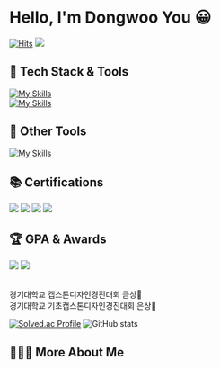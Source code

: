 # Hello, I'm Dongwoo You 😀

<div>

[![Hits](https://hits.seeyoufarm.com/api/count/incr/badge.svg?url=https%3A%2F%2Fgithub.com%2Ffbehddn&count_bg=%23575B54&title_bg=%23020202&icon=github.svg&icon_color=%23E7E7E7&title=hits&edge_flat=false)](https://hits.seeyoufarm.com)
<a href="mailto:06110611tom@gmail.com" target="_blank" style="display: inline-block;">
<img src="https://img.shields.io/badge/Gmail-EA4335.svg?style=round&logo=Gmail&logoColor=white"/>
</a> 
</div>

## 🚀 Tech Stack & Tools
[![My Skills](https://skillicons.dev/icons?i=java,spring,mysql,redis)](https://skillicons.dev)  
[![My Skills](https://skillicons.dev/icons?i=idea,docker,postman,aws,vscode)](https://skillicons.dev)

## 👫 Other Tools
[![My Skills](https://skillicons.dev/icons?i=git,notion,discord)](https://skillicons.dev)

## 📚 Certifications
<div>
<img src="https://img.shields.io/badge/CSTS(FL)-3776AB?style=for-the-badge"> 
<img src="https://img.shields.io/badge/SQLD-FD5F07?style=for-the-badge">
<img src="https://img.shields.io/badge/OPIc(IH)-4CAF50?style=for-the-badge"> 
<img src="https://img.shields.io/badge/TOPCIT(LV3)-FF0000?style=for-the-badge"> 
</div>

## 🏆 GPA & Awards
<div>
<img src="https://img.shields.io/badge/GPA-3.89/4.5-2D8CFF?style=for-the-badge">
<img src="https://img.shields.io/badge/Major GPA-4.02/4.5-FF6347?style=for-the-badge">
<p>
<br>
경기대학교 캡스톤디자인경진대회 금상🥇
<br>
경기대학교 기초캡스톤디자인경진대회 은상🥈
</p>
</div>

<div>
  
[![Solved.ac Profile](http://mazassumnida.wtf/api/v2/generate_badge?boj=2000ydw)](https://solved.ac/2000ydw) 
![GitHub stats](https://github-readme-stats.vercel.app/api?username=fbehddn&show_icons=true&theme=transparent)
</div>

## 🧑🏻‍💻 More About Me

